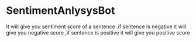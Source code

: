 # SentimentAnlysysBot
It will give you sentiment score of a sentence .if sentence is negative it will give you negative score ,if sentence is positive it will give you positive score
